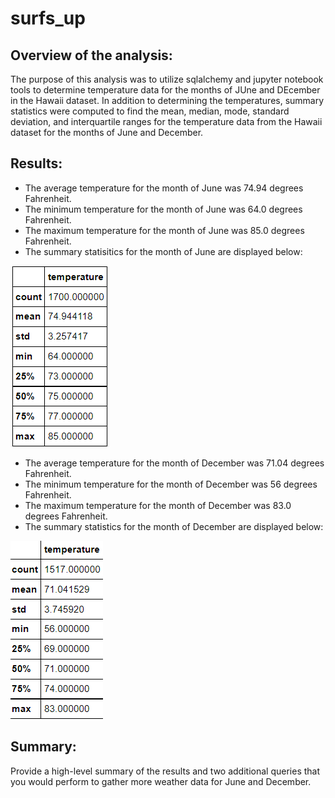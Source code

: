 # surfs_up
## Overview of the analysis: 
  The purpose of this analysis was to utilize sqlalchemy and jupyter notebook tools to determine temperature data for the months of JUne and DEcember in the Hawaii dataset. In addition to determining the temperatures, summary statistics were computed to find the mean, median, mode, standard deviation, and interquartile ranges for the temperature data from the Hawaii dataset for the months of June and December.
## Results: 
* The average temperature for the month of June was 74.94 degrees Fahrenheit.
* The minimum temperature for the month of June was 64.0 degrees Fahrenheit.
* The maximum temperature for the month of June was 85.0 degrees Fahrenheit.
* The summary statisitics for the month of June are displayed below:

![June summary statistics](Resources/June_Summary_Statistics.png)


* The average temperature for the month of December was 71.04 degrees Fahrenheit.
* The minimum temperature for the month of December was 56 degrees Fahrenheit.
* The maximum temperature for the month of December was 83.0 degrees Fahrenheit.
* The summary statistics for the month of December are displayed below:

![December summary statistics](Resources/December_Summary_Statistics.png)

## Summary: 
  Provide a high-level summary of the results and two additional queries that you would perform to gather more weather data for June and December.
